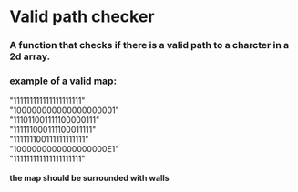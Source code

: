 # Valid path checker
### A function that checks if there is a valid path to a charcter in a 2d array.

### example of a valid map:
"111111111111111111111"<br>
"100000000000000000001"<br>
"111011001111100000111"<br>
"111111000111100011111"<br>
"111111100111111111111"<br>
"1000000000000000000E1"<br>
"111111111111111111111"<br><br>
**the map should be surrounded with walls**
